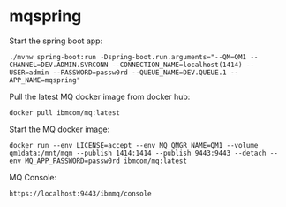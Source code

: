 # mqspring

Start the spring boot app:

```
./mvnw spring-boot:run -Dspring-boot.run.arguments="--QM=QM1 --CHANNEL=DEV.ADMIN.SVRCONN --CONNECTION_NAME=localhost(1414) --USER=admin --PASSWORD=passw0rd --QUEUE_NAME=DEV.QUEUE.1 --APP_NAME=mqspring"
```

Pull the latest MQ docker image from docker hub:

``
docker pull ibmcom/mq:latest
``

Start the MQ docker image:

```
docker run --env LICENSE=accept --env MQ_QMGR_NAME=QM1 --volume qm1data:/mnt/mqm --publish 1414:1414 --publish 9443:9443 --detach --env MQ_APP_PASSWORD=passw0rd ibmcom/mq:latest
```

MQ Console:

```
https://localhost:9443/ibmmq/console
```
